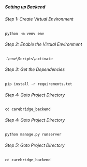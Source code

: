 ##### Setting up Backend 

###### Step 1: Create Virtual Environment
```
python -m venv env
```

###### Step 2: Enable the Virtual Environment
```
.\env\Scripts\activate
```

###### Step 3: Get the Dependencies
```
pip install -r requirements.txt
```

###### Step 4: Goto Project Directory
```
cd carebridge_backend
```

###### Step 4: Goto Project Directory
```
python manage.py runserver
```

###### Step 5: Goto Project Directory
```
cd carebridge_backend
```
